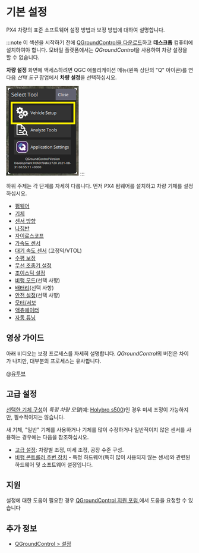 # 기본 설정

PX4 차량의 표준 소프트웨어 설정 방법과 보정 방법에 대하여 설명합니다.

:::note
이 섹션을 시작하기 전에 [QGroundControl을 다운로드](http://qgroundcontrol.com/downloads/)하고 **데스크톱** 컴퓨터에 설치하여야 합니다. 모바일 플랫폼에서는 *QGroundControl*을 사용하여 차량 설정을 할 수 없습니다.

**차량 설정** 화면에 액세스하려면 QGC 애플리케이션 메뉴(왼쪽 상단의 "Q" 아이콘)를 연 다음 *선택 도구* 팝업에서 **차량 설정**을 선택하십시오. 

![QGC 주 메뉴 팝업: 차량 설정 강조 표시](../../assets/qgc/setup/menu_setup.png)
:::

하위 주제는 각 단계를 자세히 다룹니다. 먼저 PX4 펌웨어를 설치하고 차량 기체를 설정하십시오.

* [펌웨어](../config/firmware.md)
* [기체](../config/airframe.md)
* [센서 방향](../config/flight_controller_orientation.md)
* [나침반](../config/compass.md)
* [자이로스코프](../config/gyroscope.md)
* [가속도 센서](../config/accelerometer.md)
* [대기 속도 센서](../config/airspeed.md) (고정익/VTOL)
* [수평 보정](../config/level_horizon_calibration.md)
* [무선 조종기 설정](../config/radio.md)
* [조이스틱 설정](../config/joystick.md)
* [비행 모드](../config/flight_mode.md)(선택 사항)
* [배터리](../config/battery.md)(선택 사항)
* [안전 설정](../config/safety.md)(선택 사항)
* [모터/서보](../config/motors.md)
* [액츄에이터](../config/actuators.md)
* [자동 튜닝](../config/autotune.md)

## 영상 가이드

아래 비디오는 보정 프로세스를 자세히 설명합니다. *QGroundControl*의 버전은 차이가 나지만, 대부분의 프로세스는 유사합니다.

@[유투브](https://youtu.be/91VGmdSlbo4)

## 고급 설정

[선택한 기체 구성](../config/airframe.md)이 *특정 차량 모델*(예: [Holybro s500](../frames_multicopter/holybro_s500_v2_pixhawk4.md#install-configure-px4))인 경우 미세 조정이 가능하지만, 필수적이지는 않습니다.

새 기체, "일반" 기체를 사용하거나 기체를 많이 수정하거나 일반적이지 않은 센서를 사용하는 경우에는 다음을 참조하십시오.

* [고급 설정](../advanced_config/README.md): 차량별 조정, 미세 조정, 공장 수준 구성.
* [비행 콘트롤러 주변 장치](../peripherals/README.md) - 특정 하드웨어(특히 많이 사용되지 않는 센서)와 관련된 하드웨어 및 소프트웨어 설정입니다.

## 지원

설정에 대한 도움이 필요한 경우 [QGroundControl 지원 포럼 ](https://discuss.px4.io//c/qgroundcontrol/qgroundcontrol-usage)에서 도움을 요청할 수 있습니다

## 추가 정보

* [QGroundControl &gt; 설정](https://docs.qgroundcontrol.com/en/SetupView/SetupView.html)